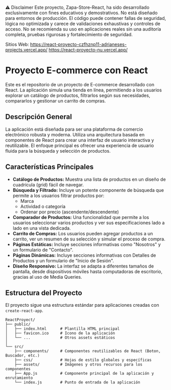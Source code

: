⚠️ Disclaimer
Este proyecto, Zapa-Store-React, ha sido desarrollado exclusivamente con fines educativos y demostrativos. No está diseñado para entornos de producción. El código puede contener fallas de seguridad, lógica no optimizada y carece de validaciones exhaustivas y controles de acceso.
No se recomienda su uso en aplicaciones reales sin una auditoría completa, pruebas rigurosas y fortalecimiento de seguridad.

Sitios Web:
https://react-proyecto-czfhznp11-adrianeses-projects.vercel.app/
https://react-proyecto-nu.vercel.app/

# Proyecto E-commerce con React

Este es el repositorio de un proyecto de E-commerce desarrollado con React. La aplicación simula una tienda en línea, permitiendo a los usuarios explorar un catálogo de productos, filtrarlos según sus necesidades, compararlos y gestionar un carrito de compras.

## Descripción General

La aplicación está diseñada para ser una plataforma de comercio electrónico robusta y moderna. Utiliza una arquitectura basada en componentes de React para crear una interfaz de usuario interactiva y reutilizable. El enfoque principal es ofrecer una experiencia de usuario fluida para la búsqueda y selección de productos.

## Características Principales

*   **Catálogo de Productos:** Muestra una lista de productos en un diseño de cuadrícula (grid) fácil de navegar.
*   **Búsqueda y Filtrado:** Incluye un potente componente de búsqueda que permite a los usuarios filtrar productos por:
    *   Marca
    *   Actividad o categoría
    *   Ordenar por precio (ascendente/descendente)
*   **Comparador de Productos:** Una funcionalidad que permite a los usuarios seleccionar varios productos y ver sus especificaciones lado a lado en una vista dedicada.
*   **Carrito de Compras:** Los usuarios pueden agregar productos a un carrito, ver un resumen de su selección y simular el proceso de compra.
*   **Páginas Estáticas:** Incluye secciones informativas como "Nosotros" y un formulario de "Contacto".
*   **Páginas Dinámicas:** Incluye secciones informativas con Detalles de Productos y un formulario de "Inicio de Sesión".
*   **Diseño Responsivo:** La interfaz se adapta a diferentes tamaños de pantalla, desde dispositivos móviles hasta computadoras de escritorio, gracias al uso de Media Queries.


## Estructura del Proyecto

El proyecto sigue una estructura estándar para aplicaciones creadas con `create-react-app`.

```
ReactProyect/
├── public/
│   ├── index.html      # Plantilla HTML principal
│   ├── favicon.ico     # Icono de la aplicación
│   └── ...             # Otros assets estáticos
│
└── src/
    ├── components/     # Componentes reutilizables de React (Boton, Buscador, etc.)
    ├── css/            # Hojas de estilo globales y específicas
    ├── assets/         # Imágenes y otros recursos para los componentes
    ├── App.js          # Componente principal de la aplicación y enrutamiento
    └── index.js        # Punto de entrada de la aplicación
```

